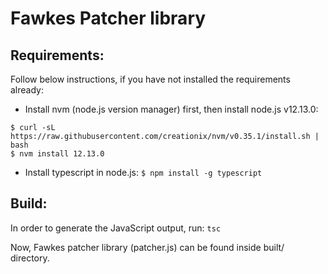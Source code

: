 # Fawkes Patcher library

## Requirements:
Follow below instructions, if you have not installed the requirements already:
- Install nvm (node.js version manager) first, then install node.js v12.13.0:
```
$ curl -sL https://raw.githubusercontent.com/creationix/nvm/v0.35.1/install.sh | bash
$ nvm install 12.13.0
```
- Install typescript in node.js:
```$ npm install -g typescript```

## Build:
In order to generate the JavaScript output, run:
```tsc```

Now, Fawkes patcher library (patcher.js) can be found inside built/ directory.
